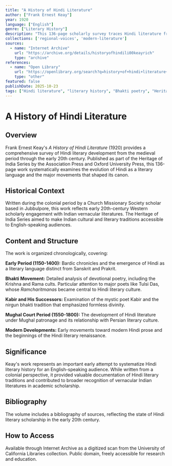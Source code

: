 ```yaml
---
title: "A History of Hindi Literature"
author: ["Frank Ernest Keay"]
year: 1920
language: ["English"]
genre: ["Literary History"]
description: "This 136-page scholarly survey traces Hindi literature from early bardic chronicles (1150-1400) through the modern period. Keay examines major movements including Bhakti poetry, the Krishna and Rama cults led by poets like Tulsi Das, and the successors of Kabir during the Mughal court period (1550-1800). Part of the Heritage of India Series, written by a Church Missionary Society scholar based in Jubbulpore."
collections: ['regional-voices', 'modern-literature']
sources:
  - name: "Internet Archive"
    url: "https://archive.org/details/historyofhindili00keayrich"
    type: "archive"
references:
  - name: "Open Library"
    url: "https://openlibrary.org/search?q=history+of+hindi+literature+keay&mode=everything"
    type: "other"
featured: false
publishDate: 2025-10-23
tags: ["Hindi literature", "literary history", "Bhakti poetry", "Heritage of India Series", "Tulsi Das", "Kabir", "Mughal period", "religious poetry", "vernacular literature", "North India", "20th century scholarship"]
---
```


# A History of Hindi Literature

## Overview

Frank Ernest Keay's *A History of Hindi Literature* (1920) provides a comprehensive survey of Hindi literary development from the medieval period through the early 20th century. Published as part of the Heritage of India Series by the Association Press and Oxford University Press, this 136-page work systematically examines the evolution of Hindi as a literary language and the major movements that shaped its canon.

## Historical Context

Written during the colonial period by a Church Missionary Society scholar based in Jubbulpore, this work reflects early 20th-century Western scholarly engagement with Indian vernacular literatures. The Heritage of India Series aimed to make Indian cultural and literary traditions accessible to English-speaking audiences.

## Content and Structure

The work is organized chronologically, covering:

**Early Period (1150-1400):** Bardic chronicles and the emergence of Hindi as a literary language distinct from Sanskrit and Prakrit.

**Bhakti Movement:** Detailed analysis of devotional poetry, including the Krishna and Rama cults. Particular attention to major poets like Tulsi Das, whose *Ramcharitmanas* became central to Hindi literary culture.

**Kabir and His Successors:** Examination of the mystic poet Kabir and the nirgun bhakti tradition that emphasized formless divinity.

**Mughal Court Period (1550-1800):** The development of Hindi literature under Mughal patronage and its relationship with Persian literary culture.

**Modern Developments:** Early movements toward modern Hindi prose and the beginnings of the Hindi literary renaissance.

## Significance

Keay's work represents an important early attempt to systematize Hindi literary history for an English-speaking audience. While written from a colonial perspective, it provided valuable documentation of Hindi literary traditions and contributed to broader recognition of vernacular Indian literatures in academic scholarship.

## Bibliography

The volume includes a bibliography of sources, reflecting the state of Hindi literary scholarship in the early 20th century.

## How to Access

Available through Internet Archive as a digitized scan from the University of California Libraries collection. Public domain, freely accessible for research and education.

